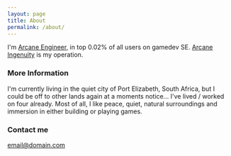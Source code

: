 ```yaml
---
layout: page
title: About
permalink: /about/
---
```


I'm [Arcane Engineer](http://gamedev.stackexchange.com/users/5473/arcane-engineer), in top 0.02% of all users on gamedev SE. [Arcane Ingenuity](http://arcaneingenuity.com/) is my operation.

### More Information

I'm currently living in the quiet city of Port Elizabeth, South Africa, but I could be off to other lands again at a moments notice... I've lived / worked on four already. Most of all, I like peace, quiet, natural surroundings and immersion in either building or playing games.

### Contact me

[email@domain.com](mailto:email@domain.com)